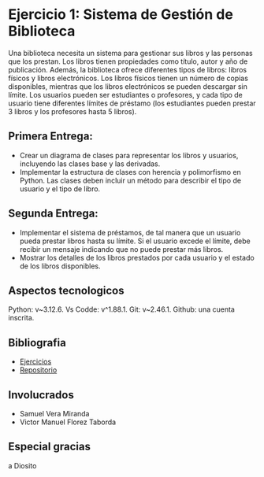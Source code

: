 # Ejercicio 1: Sistema de Gestión de Biblioteca
Una biblioteca necesita un sistema para gestionar sus libros y las personas que los prestan. Los libros tienen propiedades como título, autor y año de publicación. Además, la biblioteca ofrece diferentes tipos de libros: libros físicos y libros electrónicos. Los libros físicos tienen un número de copias disponibles, mientras que los libros electrónicos se pueden descargar sin límite. Los usuarios pueden ser estudiantes o profesores, y cada tipo de usuario tiene diferentes límites de préstamo (los estudiantes pueden prestar 3 libros y los profesores hasta 5 libros).

## Primera Entrega:
- Crear un diagrama de clases para representar los libros y usuarios, incluyendo las clases base y las derivadas.
- Implementar la estructura de clases con herencia y polimorfismo en Python. Las clases deben incluir un método para describir el tipo de usuario y el tipo de libro.

## Segunda Entrega:
- Implementar el sistema de préstamos, de tal manera que un usuario pueda prestar libros hasta su límite. Si el usuario excede el límite, debe recibir un mensaje indicando que no puede prestar más libros.
- Mostrar los detalles de los libros prestados por cada usuario y el estado de los libros disponibles.


## Aspectos tecnologicos
Python: v~3.12.6.
Vs Codde: v^1.88.1.
Git: v~2.46.1.
Github: una cuenta inscrita.

## Bibliografia
- [Ejercicios](chrome-extension://efaidnbmnnnibpcajpcglclefindmkaj/https://virtual.tdea.edu.co/pluginfile.php/271327/mod_resource/content/1/pROYECTOS_AULA_PROGRAMACI%C3%93N.pdf)
- [Repositorio](https://github.com/Sonny97/Sistema-de-Gesti-n-de-Biblioteca)

## Involucrados
 - Samuel Vera Miranda
 - Victor Manuel Florez Taborda

## Especial gracias
a Diosito
